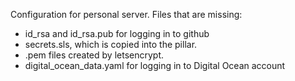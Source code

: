 Configuration for personal server.
Files that are missing:
- id_rsa and id_rsa.pub for logging in to github
- secrets.sls, which is copied into the pillar.
- .pem files created by letsencrypt.
- digital_ocean_data.yaml for logging in to Digital Ocean account
